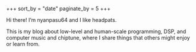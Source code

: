 +++
sort_by = "date"
paginate_by = 5
+++

Hi there! I’m nyanpasu64 and I like headpats.

This is my blog about low-level and human-scale programming, DSP, and computer music and chiptune, where I share things that others might enjoy or learn from.
